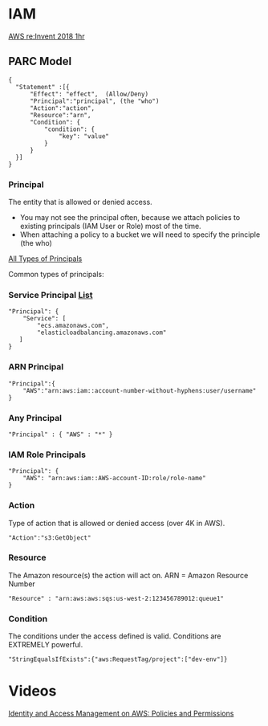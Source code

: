 # IAM
[AWS re:Invent 2018 1hr](https://youtu.be/YQsK4MtsELU)

## PARC Model
```
{
  "Statement" :[{
      "Effect": "effect",  (Allow/Deny)
      "Principal":"principal", (the "who")
      "Action":"action", 
      "Resource":"arn",
      "Condition": {
          "condition": {
              "key": "value"
          }
      }
  }]
}
```

### Principal
The entity that is allowed or denied access. 

- You may not see the principal often, because we attach policies to existing principals (IAM User or Role) most of the time.
- When attaching a policy to a bucket we will need to specify the principle (the who)

[All Types of Principals](https://docs.aws.amazon.com/IAM/latest/UserGuide/reference_policies_elements_principal.html)

Common types of principals:

### Service Principal [List](service-principals.md)
```
"Principal": {
    "Service": [
        "ecs.amazonaws.com",
        "elasticloadbalancing.amazonaws.com"
   ]
}
```

### ARN Principal
```
"Principal":{
    "AWS":"arn:aws:iam::account-number-without-hyphens:user/username"
}
```

### Any Principal
```
"Principal" : { "AWS" : "*" }
```

### IAM Role Principals
```
"Principal": { 
    "AWS": "arn:aws:iam::AWS-account-ID:role/role-name" 
}
```

### Action
Type of action that is allowed or denied access (over 4K in AWS).

```
"Action":"s3:GetObject"
```

### Resource
The Amazon resource(s) the action will act on. ARN = Amazon Resource Number

```
"Resource" : "arn:aws:aws:sqs:us-west-2:123456789012:queue1"
```

### Condition
The conditions under the access defined is valid.  Conditions are 
EXTREMELY powerful.
```
"StringEqualsIfExists":{"aws:RequestTag/project":["dev-env"]}
```


# Videos
[Identity and Access Management on AWS: Policies and Permissions](
https://app.pluralsight.com/library/courses/identity-access-management-aws-policies-permissions/table-of-contents)


